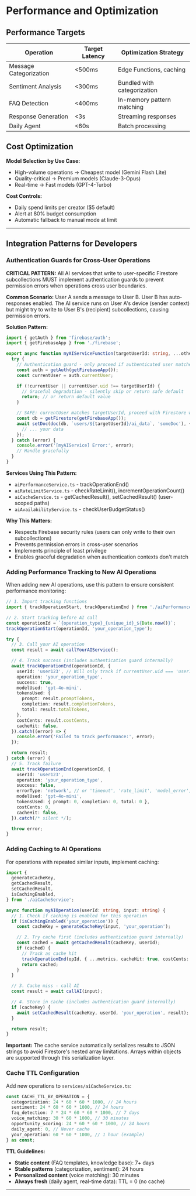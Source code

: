 # Performance and Optimization

## Performance Targets

| Operation              | Target Latency | Optimization Strategy       |
| ---------------------- | -------------- | --------------------------- |
| Message Categorization | <500ms         | Edge Functions, caching     |
| Sentiment Analysis     | <300ms         | Bundled with categorization |
| FAQ Detection          | <400ms         | In-memory pattern matching  |
| Response Generation    | <3s            | Streaming responses         |
| Daily Agent            | <60s           | Batch processing            |

## Cost Optimization

**Model Selection by Use Case:**

- High-volume operations → Cheapest model (Gemini Flash Lite)
- Quality-critical → Premium models (Claude-3-Opus)
- Real-time → Fast models (GPT-4-Turbo)

**Cost Controls:**

- Daily spend limits per creator ($5 default)
- Alert at 80% budget consumption
- Automatic fallback to manual mode at limit

---

## Integration Patterns for Developers

### Authentication Guards for Cross-User Operations

**CRITICAL PATTERN:** All AI services that write to user-specific Firestore subcollections MUST implement authentication guards to prevent permission errors when operations cross user boundaries.

**Common Scenario:** User A sends a message to User B. User B has auto-responses enabled. The AI service runs on User A's device (sender context) but might try to write to User B's (recipient) subcollections, causing permission errors.

**Solution Pattern:**

```typescript
import { getAuth } from 'firebase/auth';
import { getFirebaseApp } from './firebase';

export async function myAIServiceFunction(targetUserId: string, ...otherParams): Promise<void> {
  try {
    // Authentication guard - only proceed if authenticated user matches target
    const auth = getAuth(getFirebaseApp());
    const currentUser = auth.currentUser;

    if (!currentUser || currentUser.uid !== targetUserId) {
      // Graceful degradation - silently skip or return safe default
      return; // or return default value
    }

    // SAFE: currentUser matches targetUserId, proceed with Firestore writes
    const db = getFirestore(getFirebaseApp());
    await setDoc(doc(db, `users/${targetUserId}/ai_data`, 'someDoc'), {
      // ... your data
    });
  } catch (error) {
    console.error('[myAIService] Error:', error);
    // Handle gracefully
  }
}
```

**Services Using This Pattern:**

- `aiPerformanceService.ts` - trackOperationEnd()
- `aiRateLimitService.ts` - checkRateLimit(), incrementOperationCount()
- `aiCacheService.ts` - getCachedResult(), setCachedResult() (user-scoped paths)
- `aiAvailabilityService.ts` - checkUserBudgetStatus()

**Why This Matters:**

- Respects Firebase security rules (users can only write to their own subcollections)
- Prevents permission errors in cross-user scenarios
- Implements principle of least privilege
- Enables graceful degradation when authentication contexts don't match

### Adding Performance Tracking to New AI Operations

When adding new AI operations, use this pattern to ensure consistent performance monitoring:

```typescript
// 1. Import tracking functions
import { trackOperationStart, trackOperationEnd } from './aiPerformanceService';

// 2. Start tracking before AI call
const operationId = `{operation_type}_{unique_id}_${Date.now()}`;
trackOperationStart(operationId, 'your_operation_type');

try {
  // 3. Call your AI operation
  const result = await callYourAIService();

  // 4. Track success (includes authentication guard internally)
  await trackOperationEnd(operationId, {
    userId: 'user123', // Will only track if currentUser.uid === 'user123'
    operation: 'your_operation_type',
    success: true,
    modelUsed: 'gpt-4o-mini',
    tokensUsed: {
      prompt: result.promptTokens,
      completion: result.completionTokens,
      total: result.totalTokens,
    },
    costCents: result.costCents,
    cacheHit: false,
  }).catch((error) => {
    console.error('Failed to track performance:', error);
  });

  return result;
} catch (error) {
  // 5. Track failure
  await trackOperationEnd(operationId, {
    userId: 'user123',
    operation: 'your_operation_type',
    success: false,
    errorType: 'network', // or 'timeout', 'rate_limit', 'model_error', 'unknown'
    modelUsed: 'gpt-4o-mini',
    tokensUsed: { prompt: 0, completion: 0, total: 0 },
    costCents: 0,
    cacheHit: false,
  }).catch(/* silent */);

  throw error;
}
```

### Adding Caching to AI Operations

For operations with repeated similar inputs, implement caching:

```typescript
import {
  generateCacheKey,
  getCachedResult,
  setCachedResult,
  isCachingEnabled,
} from './aiCacheService';

async function myAIOperation(userId: string, input: string) {
  // 1. Check if caching is enabled for this operation
  if (isCachingEnabled('your_operation')) {
    const cacheKey = generateCacheKey(input, 'your_operation');

    // 2. Try cache first (includes authentication guard internally)
    const cached = await getCachedResult(cacheKey, userId);
    if (cached) {
      // Track as cache hit
      trackOperationEnd(opId, { ...metrics, cacheHit: true, costCents: 0 });
      return cached;
    }
  }

  // 3. Cache miss - call AI
  const result = await callAI(input);

  // 4. Store in cache (includes authentication guard internally)
  if (cacheKey) {
    await setCachedResult(cacheKey, userId, 'your_operation', result);
  }

  return result;
}
```

**Important:** The cache service automatically serializes results to JSON strings to avoid Firestore's nested array limitations. Arrays within objects are supported through this serialization layer.

### Cache TTL Configuration

Add new operations to `services/aiCacheService.ts`:

```typescript
const CACHE_TTL_BY_OPERATION = {
  categorization: 24 * 60 * 60 * 1000, // 24 hours
  sentiment: 24 * 60 * 60 * 1000, // 24 hours
  faq_detection: 7 * 24 * 60 * 60 * 1000, // 7 days
  voice_matching: 30 * 60 * 1000, // 30 minutes
  opportunity_scoring: 24 * 60 * 60 * 1000, // 24 hours
  daily_agent: 0, // Never cache
  your_operation: 60 * 60 * 1000, // 1 hour (example)
} as const;
```

**TTL Guidelines:**

- **Static content** (FAQ templates, knowledge base): 7+ days
- **Stable patterns** (categorization, sentiment): 24 hours
- **Personalized content** (voice matching): 30 minutes
- **Always fresh** (daily agent, real-time data): TTL = 0 (no cache)

---
